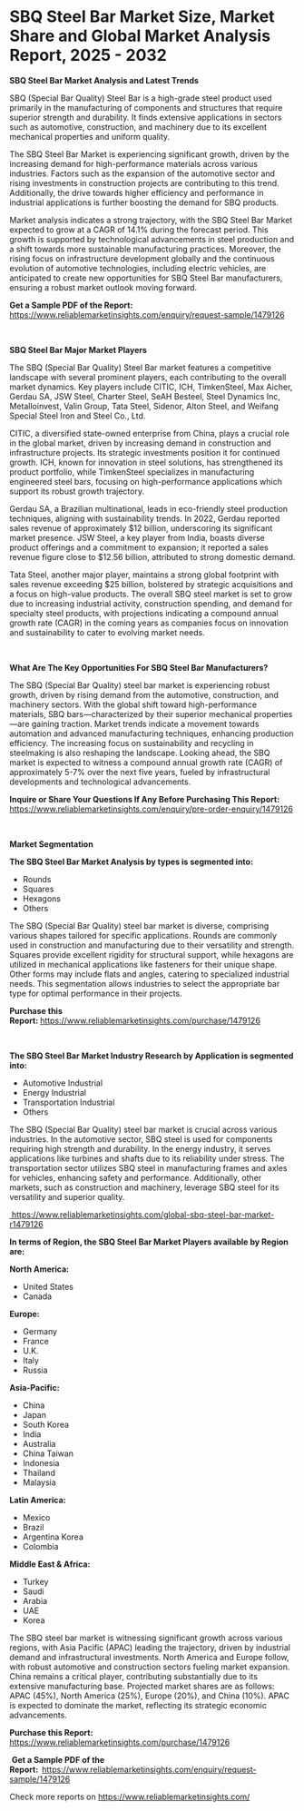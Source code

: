 <p><h1>SBQ Steel Bar Market Size, Market Share and Global Market Analysis Report, 2025 - 2032</h1></p><p><strong>SBQ Steel Bar Market Analysis and Latest Trends</strong></p>
<p><p>SBQ (Special Bar Quality) Steel Bar is a high-grade steel product used primarily in the manufacturing of components and structures that require superior strength and durability. It finds extensive applications in sectors such as automotive, construction, and machinery due to its excellent mechanical properties and uniform quality.</p><p>The SBQ Steel Bar Market is experiencing significant growth, driven by the increasing demand for high-performance materials across various industries. Factors such as the expansion of the automotive sector and rising investments in construction projects are contributing to this trend. Additionally, the drive towards higher efficiency and performance in industrial applications is further boosting the demand for SBQ products.</p><p>Market analysis indicates a strong trajectory, with the SBQ Steel Bar Market expected to grow at a CAGR of 14.1% during the forecast period. This growth is supported by technological advancements in steel production and a shift towards more sustainable manufacturing practices. Moreover, the rising focus on infrastructure development globally and the continuous evolution of automotive technologies, including electric vehicles, are anticipated to create new opportunities for SBQ Steel Bar manufacturers, ensuring a robust market outlook moving forward.</p></p>
<p><strong>Get a Sample PDF of the Report:&nbsp;</strong> <a href="https://www.reliablemarketinsights.com/enquiry/request-sample/1479126?utm_campaign=3577&utm_medium=2&utm_source=Github&utm_content=ia&utm_term=23032025&utm_id=sbq-steel-bar">https://www.reliablemarketinsights.com/enquiry/request-sample/1479126</a></p>
<p>&nbsp;</p>
<p><strong>SBQ Steel Bar Major Market Players</strong></p>
<p><p>The SBQ (Special Bar Quality) Steel Bar market features a competitive landscape with several prominent players, each contributing to the overall market dynamics. Key players include CITIC, ICH, TimkenSteel, Max Aicher, Gerdau SA, JSW Steel, Charter Steel, SeAH Besteel, Steel Dynamics Inc, Metalloinvest, Valin Group, Tata Steel, Sidenor, Alton Steel, and Weifang Special Steel Iron and Steel Co., Ltd.</p><p>CITIC, a diversified state-owned enterprise from China, plays a crucial role in the global market, driven by increasing demand in construction and infrastructure projects. Its strategic investments position it for continued growth. ICH, known for innovation in steel solutions, has strengthened its product portfolio, while TimkenSteel specializes in manufacturing engineered steel bars, focusing on high-performance applications which support its robust growth trajectory. </p><p>Gerdau SA, a Brazilian multinational, leads in eco-friendly steel production techniques, aligning with sustainability trends. In 2022, Gerdau reported sales revenue of approximately $12 billion, underscoring its significant market presence. JSW Steel, a key player from India, boasts diverse product offerings and a commitment to expansion; it reported a sales revenue figure close to $12.56 billion, attributed to strong domestic demand.</p><p>Tata Steel, another major player, maintains a strong global footprint with sales revenue exceeding $25 billion, bolstered by strategic acquisitions and a focus on high-value products. The overall SBQ steel market is set to grow due to increasing industrial activity, construction spending, and demand for specialty steel products, with projections indicating a compound annual growth rate (CAGR) in the coming years as companies focus on innovation and sustainability to cater to evolving market needs.</p></p>
<p>&nbsp;</p>
<p><strong>What Are The Key Opportunities For SBQ Steel Bar Manufacturers?</strong></p>
<p><p>The SBQ (Special Bar Quality) steel bar market is experiencing robust growth, driven by rising demand from the automotive, construction, and machinery sectors. With the global shift toward high-performance materials, SBQ bars—characterized by their superior mechanical properties—are gaining traction. Market trends indicate a movement towards automation and advanced manufacturing techniques, enhancing production efficiency. The increasing focus on sustainability and recycling in steelmaking is also reshaping the landscape. Looking ahead, the SBQ market is expected to witness a compound annual growth rate (CAGR) of approximately 5-7% over the next five years, fueled by infrastructural developments and technological advancements.</p></p>
<p><strong>Inquire or Share Your Questions If Any Before Purchasing This Report:</strong> <a href="https://www.reliablemarketinsights.com/enquiry/pre-order-enquiry/1479126?utm_campaign=3577&utm_medium=2&utm_source=Github&utm_content=ia&utm_term=23032025&utm_id=sbq-steel-bar">https://www.reliablemarketinsights.com/enquiry/pre-order-enquiry/1479126</a></p>
<p>&nbsp;</p>
<p><strong>Market Segmentation</strong></p>
<p><strong>The SBQ Steel Bar Market Analysis by types is segmented into:</strong></p>
<p><ul><li>Rounds</li><li>Squares</li><li>Hexagons</li><li>Others</li></ul></p>
<p><p>The SBQ (Special Bar Quality) steel bar market is diverse, comprising various shapes tailored for specific applications. Rounds are commonly used in construction and manufacturing due to their versatility and strength. Squares provide excellent rigidity for structural support, while hexagons are utilized in mechanical applications like fasteners for their unique shape. Other forms may include flats and angles, catering to specialized industrial needs. This segmentation allows industries to select the appropriate bar type for optimal performance in their projects.</p></p>
<p><strong>Purchase this Report:&nbsp;</strong><a href="https://www.reliablemarketinsights.com/purchase/1479126?utm_campaign=3577&utm_medium=2&utm_source=Github&utm_content=ia&utm_term=23032025&utm_id=sbq-steel-bar">https://www.reliablemarketinsights.com/purchase/1479126</a></p>
<p>&nbsp;</p>
<p><strong>The SBQ Steel Bar Market Industry Research by Application is segmented into:</strong></p>
<p><ul><li>Automotive Industrial</li><li>Energy Industrial</li><li>Transportation Industrial</li><li>Others</li></ul></p>
<p><p>The SBQ (Special Bar Quality) steel bar market is crucial across various industries. In the automotive sector, SBQ steel is used for components requiring high strength and durability. In the energy industry, it serves applications like turbines and shafts due to its reliability under stress. The transportation sector utilizes SBQ steel in manufacturing frames and axles for vehicles, enhancing safety and performance. Additionally, other markets, such as construction and machinery, leverage SBQ steel for its versatility and superior quality.</p></p>
<p><a href="https://www.reliablemarketinsights.com/global-sbq-steel-bar-market-r1479126?utm_campaign=3577&utm_medium=2&utm_source=Github&utm_content=ia&utm_term=23032025&utm_id=sbq-steel-bar">&nbsp;https://www.reliablemarketinsights.com/global-sbq-steel-bar-market-r1479126</a></p>
<p><strong>In terms of Region, the SBQ Steel Bar Market Players available by Region are:</strong></p>
<p>
    <p> <strong> North America: </strong>
        <ul>
            <li>United States</li>
            <li>Canada</li>
        </ul>
        </p> 
    <p> <strong> Europe: </strong>
        <ul>
            <li>Germany</li>
            <li>France</li>
            <li>U.K.</li>
            <li>Italy</li>
            <li>Russia</li>
        </ul>
        </p> 
    <p> <strong> Asia-Pacific: </strong>
        <ul>
            <li>China</li>
            <li>Japan</li>
            <li>South Korea</li>
            <li>India</li>
            <li>Australia</li>
            <li>China Taiwan</li>
            <li>Indonesia</li>
            <li>Thailand</li>
            <li>Malaysia</li>
        </ul>
        </p> 
    <p> <strong> Latin America: </strong>
        <ul>
            <li>Mexico</li>
            <li>Brazil</li>
            <li>Argentina Korea</li>
            <li>Colombia</li>
        </ul>
        </p> 
    <p> <strong> Middle East & Africa: </strong>
        <ul>
            <li>Turkey</li>
            <li>Saudi</li>
            <li>Arabia</li>
            <li>UAE</li>
            <li>Korea</li>
        </ul>
    </p>
    </p>
<p><p>The SBQ steel bar market is witnessing significant growth across various regions, with Asia Pacific (APAC) leading the trajectory, driven by industrial demand and infrastructural investments. North America and Europe follow, with robust automotive and construction sectors fueling market expansion. China remains a critical player, contributing substantially due to its extensive manufacturing base. Projected market shares are as follows: APAC (45%), North America (25%), Europe (20%), and China (10%). APAC is expected to dominate the market, reflecting its strategic economic advancements.</p></p>
<p><strong>Purchase this Report: </strong><a href="https://www.reliablemarketinsights.com/purchase/1479126?utm_campaign=3577&utm_medium=2&utm_source=Github&utm_content=ia&utm_term=23032025&utm_id=sbq-steel-bar">https://www.reliablemarketinsights.com/purchase/1479126</a></p>
<p>&nbsp;<strong>Get a Sample PDF of the Report:&nbsp;&nbsp;</strong><a href="https://www.reliablemarketinsights.com/enquiry/request-sample/1479126?utm_campaign=3577&utm_medium=2&utm_source=Github&utm_content=ia&utm_term=23032025&utm_id=sbq-steel-bar">https://www.reliablemarketinsights.com/enquiry/request-sample/1479126</a></p>
<p><strong></strong></p>
<p>Check more reports on <a href="https://www.reliablemarketinsights.com/?utm_campaign=3577&utm_medium=2&utm_source=Github&utm_content=ia&utm_term=23032025&utm_id=sbq-steel-bar">https://www.reliablemarketinsights.com/</a></p>